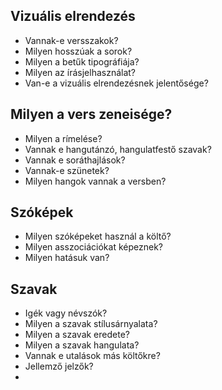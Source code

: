 ## Vizuális elrendezés
- Vannak-e versszakok?
- Milyen hosszúak a sorok?
- Milyen a betűk tipográfiája?
- Milyen az írásjelhasználat?
- Van-e a vizuális elrendezésnek jelentősége?

## Milyen a vers zeneisége?
- Milyen a rímelése?
- Vannak e hangutánzó, hangulatfestő szavak?
- Vannak e soráthajlások?
- Vannak-e szünetek? 
- Milyen hangok vannak a versben?
## Szóképek
-  Milyen szóképeket használ a költő?
- Milyen asszociációkat képeznek?
- Milyen hatásuk van?

## Szavak
- Igék vagy névszók?
- Milyen a szavak stílusárnyalata?
- Milyen a szavak eredete?
- Milyen a szavak hangulata?
- Vannak e utalások más költőkre?
- Jellemző jelzők?
- 
